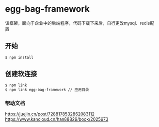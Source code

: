 # egg-bag-framework

该框架，面向于企业中的后端程序，代码下载下来后，自行更改mysql、redis配置

## 开始

```bash
$ npm install
```

## 创建软连接

```bash
$ npm link
$ npm link egg-bag-framework // 应用目录
```

### 帮助文档

https://juejin.cn/post/7288178532862083112
https://www.kancloud.cn/han88829/book/2025973

